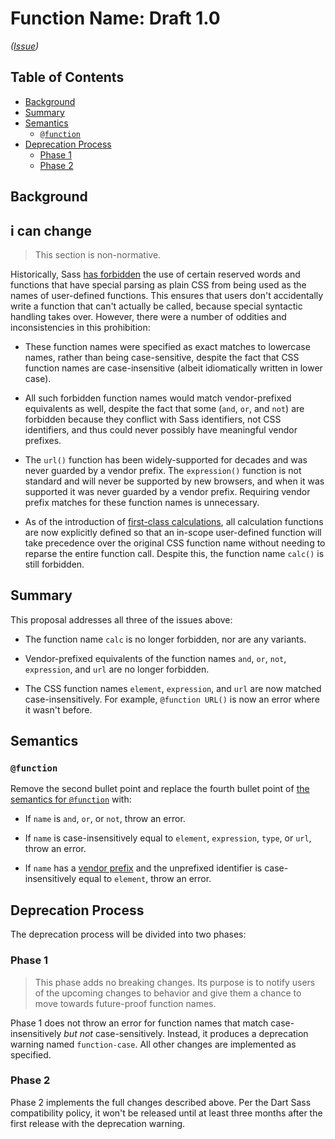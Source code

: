 # Function Name: Draft 1.0

*([Issue](https://github.com/sass/sass/issues/4048))*

## Table of Contents

* [Background](#background)
* [Summary](#summary)
* [Semantics](#semantics)
  * [`@function`](#function)
* [Deprecation Process](#deprecation-process)
  * [Phase 1](#phase-1)
  * [Phase 2](#phase-2)

## Background
## i can change

> This section is non-normative.

Historically, Sass [has forbidden] the use of certain reserved words and
functions that have special parsing as plain CSS from being used as the names of
user-defined functions. This ensures that users don't accidentally write a
function that can't actually be called, because special syntactic handling takes
over. However, there were a number of oddities and inconsistencies in this
prohibition:

[has forbidden]: ../spec/at-rules/function.md#semantics

* These function names were specified as exact matches to lowercase names,
  rather than being case-sensitive, despite the fact that CSS function names are
  case-insensitive (albeit idiomatically written in lower case).

* All such forbidden function names would match vendor-prefixed equivalents as
  well, despite the fact that some (`and`, `or`, and `not`) are forbidden
  because they conflict with Sass identifiers, not CSS identifiers, and thus
  could never possibly have meaningful vendor prefixes.

* The `url()` function has been widely-supported for decades and was never
  guarded by a vendor prefix. The `expression()` function is not standard and
  will never be supported by new browsers, and when it was supported it was
  never guarded by a vendor prefix. Requiring vendor prefix matches for these
  function names is unnecessary.

* As of the introduction of [first-class calculations], all calculation
  functions are now explicitly defined so that an in-scope user-defined function
  will take precedence over the original CSS function name without needing to
  reparse the entire function call. Despite this, the function name `calc()` is
  still forbidden.

[first-class calculations]: ../accepted/first-class-calc.md

## Summary

This proposal addresses all three of the issues above:

* The function name `calc` is no longer forbidden, nor are any variants.

* Vendor-prefixed equivalents of the function names `and`, `or`, `not`,
  `expression`, and `url` are no longer forbidden.

* The CSS function names `element`, `expression`, and `url` are now matched
  case-insensitively. For example, `@function URL()` is now an error where it
  wasn't before.

## Semantics

### `@function`

Remove the second bullet point and replace the fourth bullet point of [the
semantics for `@function`] with:

[the semantics for `@function`]: ../spec/at-rules/function.md#semantics

* If `name` is `and`, `or`, or `not`, throw an error.

* If `name` is case-insensitively equal to `element`, `expression`, `type`, or
  `url`, throw an error.

* If `name` has a [vendor prefix] and the unprefixed identifier is
  case-insensitively equal to `element`, throw an error.

[vendor prefix]: ../spec/syntax.md#vendor-prefix

## Deprecation Process

The deprecation process will be divided into two phases:

### Phase 1

> This phase adds no breaking changes. Its purpose is to notify users of the
> upcoming changes to behavior and give them a chance to move towards
> future-proof function names.

Phase 1 does not throw an error for function names that match case-insensitively
*but not* case-sensitively. Instead, it produces a deprecation warning named
`function-case`. All other changes are implemented as specified.

### Phase 2

Phase 2 implements the full changes described above. Per the Dart Sass
compatibility policy, it won't be released until at least three months after the
first release with the deprecation warning.
